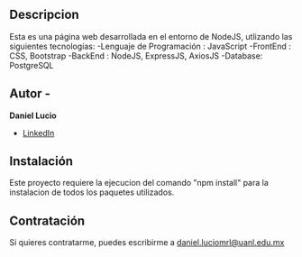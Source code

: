 ## Descripcion

Esta es una página web desarrollada en el entorno de NodeJS, utlizando las siguientes tecnologías:
-Lenguaje de Programación : JavaScript
-FrontEnd : CSS, Bootstrap
-BackEnd : NodeJS, ExpressJS, AxiosJS
-Database: PostgreSQL

## Autor -
**Daniel Lucio**

* [LinkedIn](www.linkedin.com/in/daniel-lucio1)

## Instalación
Este proyecto requiere la ejecucion del comando "npm install" para la instalacion de todos los paquetes utilizados.

## Contratación
Si quieres contratarme, puedes escribirme a daniel.luciomrl@uanl.edu.mx

